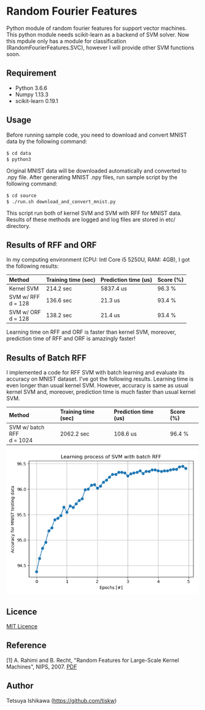 Random Fourier Features
====

Python module of random fourier features for support vector machines.
This python module needs scikit-learn as a backend of SVM solver.
Now this mpdule only has a module for classification (RandomFourierFeatures.SVC),
however I will provide other SVM functions soon.

## Requirement

- Python 3.6.6
- Numpy 1.13.3
- scikit-learn 0.19.1

## Usage

Before running sample code, you need to download and convert MNIST data by the following command:

    $ cd data
    $ python3 

Original MNIST data will be downloaded automatically and converted to .npy file.
After generating MNIST .npy files, run sample script by the following command:

    $ cd source
    $ ./run.sh download_and_convert_mnist.py

This script run both of kernel SVM and SVM with RFF for MNIST data.
Results of these methods are logged and log files are stored in etc/ directory.

## Results of RFF and ORF

In my computing environment (CPU: Intl Core i5 5250U, RAM: 4GB), I got the following results:

|Method|Training time (sec)|Prediction time (us)|Score (%)|
|:---|:---|:---|:---|
|Kernel SVM|214.2 sec|5837.4 us|96.3 %|
|SVM w/ RFF <br> d = 128|136.6 sec|21.3 us|93.4 %|
|SVM w/ ORF <br> d = 128|138.2 sec|21.4 us|93.4 %|

Learning time on RFF and ORF is faster than kernel SVM, moreover, prediction time of RFF and ORF is amazingly faster!

## Results of Batch RFF

I implemented a code for RFF SVM with batch learning and evaluate its accuracy on MNIST dataset.
I've got the following results. Learning time is even longer than usual kernel SVM.
However, accuracy is same as usual kernel SVM and, moreover, prediction time is much faster than usual kernel SVM.

|Method|Training time (sec)|Prediction time (us)|Score (%)|
|:---|:---|:---|:---|
|SVM w/ batch RFF <br> d = 1024|2062.2 sec|108.6 us|96.4 %|

![Accuracy for each epochs in SVM with batch RFF](./etc/output_main_rff_batch_plot.png)

## Licence

[MIT Licence](https://opensource.org/licenses/mit-license.php)

## Reference

[1] A. Rahimi and B. Recht, "Random Features for Large-Scale Kernel Machines", NIPS, 2007.
[PDF](https://papers.nips.cc/paper/3182-random-features-for-large-scale-kernel-machines.pdf)

## Author

Tetsuya Ishikawa (https://github.com/tiskw)

